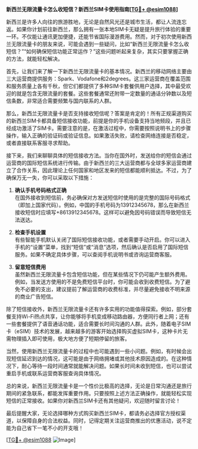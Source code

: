 **新西兰无限流量卡怎么收短信？新西兰SIM卡使用指南[[TG💪+ @esim1088](https://t.me/s/esim1088)]**

新西兰是许多人向往的旅游胜地，无论是自然风光还是城市生活，都让人流连忘返。如果你计划前往新西兰，那么拥有一张本地SIM卡无疑是提升旅行体验的重要一环。不仅能让通讯更加便捷，还能节省国际漫游费用。然而，对于初次使用新西兰无限流量卡的朋友来说，可能会遇到一些疑问，比如“新西兰无限流量卡怎么收短信？”“如何确保短信功能正常运作？”这些问题听起来复杂，其实只要掌握正确的方法，就能轻松解决。

首先，让我们来了解一下新西兰无限流量卡的基本情况。新西兰的移动网络主要由三大运营商提供服务：Spark、Vodafone和2degrees。这三家运营商在覆盖范围和服务质量上各有千秋，但它们都提供了多种SIM卡套餐供用户选择，其中最受欢迎的就是包含无限流量的套餐。这些套餐通常还附带一定数量的通话分钟数以及短信条数，非常适合需要频繁与国内联系的人群。

那么，新西兰无限流量卡是否支持接收短信呢？答案是肯定的！所有正规渠道购买的新西兰SIM卡都具备短信接收功能，前提是你的手机设备支持当地频段，并且已经成功激活了SIM卡。需要注意的是，在激活过程中，你需要按照说明书上的步骤操作，输入正确的验证码或验证信息。如果激活失败，请检查网络连接是否稳定，或者直接联系客服寻求帮助。

接下来，我们来聊聊具体的短信接收方法。当你在国外时，发送给你的短信会通过运营商的国际短信系统进行传输。由于新西兰的三大运营商都与全球多家运营商建立了合作关系，因此理论上任何国家和地区发来的短信都能顺利抵达。不过，为了确保万无一失，你可以采取以下措施：

1. **确认手机号码格式正确**  
   在国外接收到短信前，务必确保对方发送短信时使用的是完整的国际号码格式（即加上国家代码）。例如，中国的手机号码为13912345678，那么在新西兰接收短信时应填写+8613912345678。这样可以避免因号码错误而导致短信无法送达。

2. **检查手机设置**  
   有些智能手机默认关闭了国际短信接收功能，或者需要手动开启。你可以进入手机的“设置”菜单，找到“短信”或“消息”选项，然后确认是否启用了国际短信服务。如果不确定具体步骤，可以查阅手机说明书或咨询运营商客服。

3. **留意短信费用**  
   虽然新西兰无限流量卡包含短信功能，但在某些情况下仍可能产生额外费用。例如，当发送方使用的不是免费短信平台时，你可能会收到收费短信。为了避免不必要的支出，建议提前了解运营商的收费标准，并尽量避免接收不明来源的商业广告短信。

除了短信接收外，新西兰无限流量卡还有许多实用的功能值得探索。例如，部分套餐支持Wi-Fi热点共享，让你能够将手机变成移动路由器，方便同行者上网；还有一些套餐提供了语音通话功能，适合需要长时间沟通的人群。此外，随着电子SIM卡（eSIM）技术的发展，越来越多的游客开始选择购买虚拟SIM卡，这种卡片无需物理插入即可使用，极大地方便了短期停留的旅客。

当然，使用新西兰无限流量卡的过程中也可能遇到一些小问题。例如，有时候会出现短信延迟到达的情况，这可能是由于网络拥堵或其他技术原因造成的。在这种情况下，耐心等待一段时间通常就能解决问题。如果长时间未收到短信，也可以尝试重启手机或联系运营商客服查询具体情况。

总的来说，新西兰无限流量卡是一个性价比极高的选择，无论是日常沟通还是旅行期间的紧急联系，都能发挥重要作用。只要按照上述方法正确操作，就能轻松实现短信的正常接收。如果你对新西兰SIM卡还有其他疑问，欢迎随时留言讨论！

最后提醒大家，无论选择哪种方式购买新西兰SIM卡，都请务必选择官方授权渠道，以保障自身的合法权益。同时，记得定期关注运营商推出的优惠活动，说不定能为自己省下一笔不小的开支哦！

[[TG💪+ @esim1088](https://t.me/s/esim1088) ![Image](https://i.postimg.cc/4NQfJmqS/Snipaste-2025-05-13-00-14-12.png)]